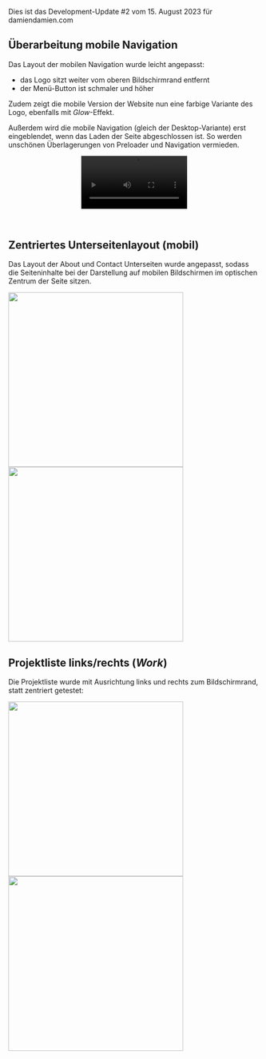 Dies ist das Development-Update #2 vom 15. August 2023 für damiendamien.com

## Überarbeitung mobile Navigation

Das Layout der mobilen Navigation wurde leicht angepasst:

- das Logo sitzt weiter vom oberen Bildschirmrand entfernt
- der Menü-Button ist schmaler und höher

Zudem zeigt die mobile Version der Website nun eine farbige Variante des Logo, ebenfalls mit _Glow_-Effekt.

Außerdem wird die mobile Navigation (gleich der Desktop-Variante) erst eingeblendet, wenn das Laden der Seite abgeschlossen ist. So werden unschönen Überlagerungen von Preloader und Navigation vermieden.

<video 
  src     ="https://github.com/joh-sch/damiendamien.com-Update-Notes/assets/39758027/84df361f-9f40-46c4-9abc-d717841b2ddb" 
  controls="controls" 
  style   ="max-width: 42%;
            margin-left: calc((100% - 42%) / 2)">
</video>

<br>

## Zentriertes Unterseitenlayout (mobil)

Das Layout der About und Contact Unterseiten wurde angepasst, sodass die Seiteninhalte bei der Darstellung auf mobilen Bildschirmen im optischen Zentrum der Seite sitzen.

<img src="https://github.com/joh-sch/damiendamien.com-Update-Notes/assets/39758027/1197bec3-c2a4-4921-90d3-9bc378761bbf" width="350" />
<img src="https://github.com/joh-sch/damiendamien.com-Update-Notes/assets/39758027/9624a03a-8b58-4787-91a5-5141af171fd4" width="350" />

<br>

## Projektliste links/rechts (_Work_)

Die Projektliste wurde mit Ausrichtung links und rechts zum Bildschirmrand, statt zentriert getestet:

<img src="https://github.com/joh-sch/damiendamien.com-Update-Notes/assets/39758027/ef50cca4-89b7-4372-8cb6-a99ed6ccd5eb" width="350" />
<img src="https://github.com/joh-sch/damiendamien.com-Update-Notes/assets/39758027/d0c9ec7f-c36b-4954-92af-d65464384eab" width="350" />

<br>
